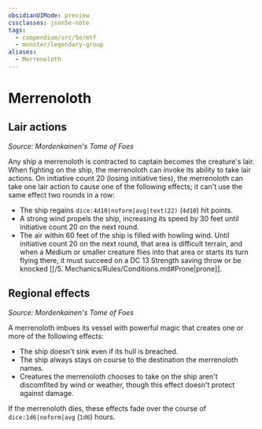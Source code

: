 ```yaml
---
obsidianUIMode: preview
cssclasses: json5e-note
tags:
  - compendium/src/5e/mtf
  - monster/legendary-group
aliases:
  - Merrenoloth
---
```

# Merrenoloth

## Lair actions
_Source: Mordenkainen's Tome of Foes_

Any ship a merrenoloth is contracted to captain becomes the creature's lair. When fighting on the ship, the merrenoloth can invoke its ability to take lair actions. On initiative count 20 (losing initiative ties), the merrenoloth can take one lair action to cause one of the following effects; it can't use the same effect two rounds in a row:

- The ship regains `dice:4d10|noform|avg|text(22)` (`4d10`) hit points.  
- A strong wind propels the ship, increasing its speed by 30 feet until initiative count 20 on the next round.  
- The air within 60 feet of the ship is filled with howling wind. Until initiative count 20 on the next round, that area is difficult terrain, and when a Medium or smaller creature flies into that area or starts its turn flying there, it must succeed on a DC 13 Strength saving throw or be knocked [[/5. Mechanics/Rules/Conditions.md#Prone|prone]].  

## Regional effects
_Source: Mordenkainen's Tome of Foes_

A merrenoloth imbues its vessel with powerful magic that creates one or more of the following effects:

- The ship doesn't sink even if its hull is breached.  
- The ship always stays on course to the destination the merrenoloth names.  
- Creatures the merrenoloth chooses to take on the ship aren't discomfited by wind or weather, though this effect doesn't protect against damage.  

If the merrenoloth dies, these effects fade over the course of `dice:1d6|noform|avg` (`1d6`) hours.
